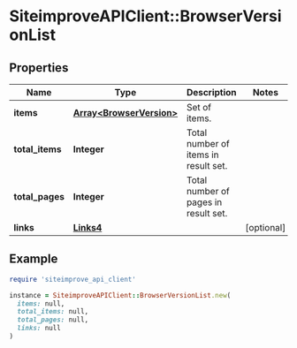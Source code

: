 # SiteimproveAPIClient::BrowserVersionList

## Properties

| Name | Type | Description | Notes |
| ---- | ---- | ----------- | ----- |
| **items** | [**Array&lt;BrowserVersion&gt;**](BrowserVersion.md) | Set of items. |  |
| **total_items** | **Integer** | Total number of items in result set. |  |
| **total_pages** | **Integer** | Total number of pages in result set. |  |
| **links** | [**Links4**](Links4.md) |  | [optional] |

## Example

```ruby
require 'siteimprove_api_client'

instance = SiteimproveAPIClient::BrowserVersionList.new(
  items: null,
  total_items: null,
  total_pages: null,
  links: null
)
```

